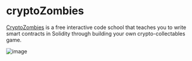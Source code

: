 # cryptoZombies
[CryptoZombies](https://cryptozombies.io/en/lesson/3/chapter/12 "CryptoZombies") is a free interactive code school that teaches you to write smart contracts in Solidity through building your own crypto-collectables game.

![image](https://user-images.githubusercontent.com/56153715/198243069-145dc561-0682-45bd-9e9f-ff64666bafc8.png)
